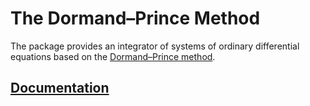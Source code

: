 # The Dormand–Prince Method

The package provides an integrator of systems of ordinary differential equations
based on the [Dormand–Prince method][1].

## [Documentation][doc]

[1]: https://en.wikipedia.org/wiki/Dormand–Prince_method

[doc]: http://godoc.org/github.com/ready-steady/numeric/integration/ode/dopri

